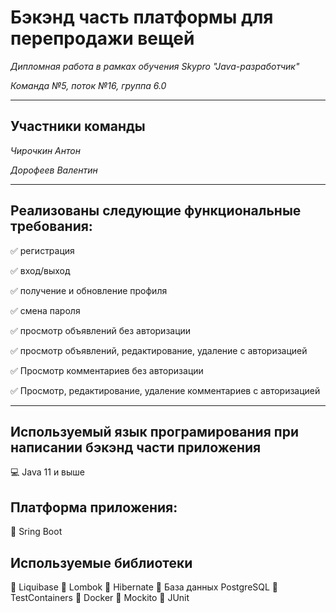 # **Бэкэнд часть платформы для перепродажи вещей**

*Дипломная работа в рамках обучения Skypro "Java-разработчик"*

*Команда №5, поток №16, группа 6.0*

---

## **Участники команды**

*Чирочкин Антон*

*Дорофеев Валентин*

---

## **Реализованы следующие функциональные требования:**

:white_check_mark: регистрация

:white_check_mark: вход/выход

:white_check_mark: получение и обновление профиля

:white_check_mark: смена пароля

:white_check_mark: просмотр объявлений без авторизации

:white_check_mark: просмотр объявлений, редактирование, удаление с авторизацией

:white_check_mark: Просмотр комментариев без авторизации

:white_check_mark: Просмотр, редактирование, удаление комментариев с авторизацией

---

## **Используемый язык програмирования при написании бэкэнд части приложения**

:computer: Java 11 и выше

## **Платформа приложения:**

:small_blue_diamond: Sring Boot

## **Используемые библиотеки**

:small_blue_diamond: Liquibase
:small_blue_diamond: Lombok
:small_blue_diamond: Hibernate
:small_blue_diamond: База данных PostgreSQL
:small_blue_diamond: TestContainers
:small_blue_diamond: Docker
:small_blue_diamond: Mockito
:small_blue_diamond: JUnit

